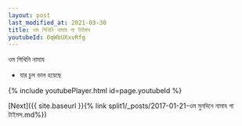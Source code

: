 ```yaml
---
layout: post
last_modified_at: 2021-03-30
title: ওম শিখিনি নামায গা টাইমস
youtubeId: 0qWbUXxvRfg
---
```

 
 
 ওম শিখিনি নামায  
 
 -  যার চুল ভাল হয়েছে 
 
  
 
  
 
 
 
 
 
 


{% include youtubePlayer.html id=page.youtubeId %}
 
[Next]({{ site.baseurl }}{% link  split1/_posts/2017-01-21-ওম মুনদিনে নামায গা টাইমস.md%})
 
